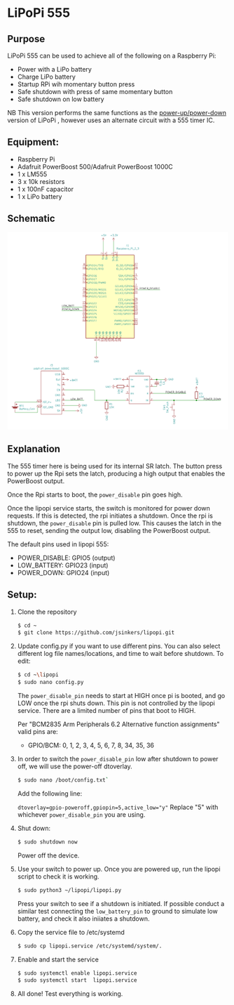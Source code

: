 LiPoPi 555
=======

## Purpose
LiPoPi 555 can be used to achieve all of the following on a Raspberry Pi:
* Power with a LiPo battery
* Charge LiPo battery
* Startup RPi wih momentary button press
* Safe shutdown with press of same momentary button
* Safe shutdown on low battery

NB This version performs the same functions as the [power-up/power-down](/README.power_up_power_down.md) version of LiPoPi , however uses an alternate circuit with a 555 timer IC.  

## Equipment:
* Raspberry Pi
* Adafruit PowerBoost 500/Adafruit PowerBoost 1000C
* 1 x LM555
* 3 x 10k resistors
* 1 x 100nF capacitor
* 1 x LiPo battery

## Schematic
![schematic](./pictures/lipopi_555.png)

## Explanation
The 555 timer here is being used for its internal SR latch.  The button press to power up the Rpi sets the latch, producing a high output that enables the PowerBoost output.  

Once the Rpi starts to boot, the `power_disable` pin goes high.

Once the lipopi service starts, the switch is monitored for power down requests.  If this is detected, the rpi initiates a shutdown.  Once the rpi is shutdown, the `power_disable` pin is pulled low.  This causes the latch in the 555 to reset, sending the output low, disabling the PowerBoost output. 

The default pins used in lipopi 555:
* POWER_DISABLE: GPIO5 (output)
* LOW_BATTERY: GPIO23 (input)
* POWER_DOWN: GPIO24 (input)

## Setup:

1. Clone the repository
    ```bash
    $ cd ~
    $ git clone https://github.com/jsinkers/lipopi.git
    ```
    
2. Update config.py if you want to use different pins.  You can also select different log file names/locations, and time to wait before shutdown.  To edit:
    ```bash
    $ cd ~\lipopi
    $ sudo nano config.py
    ```
    The `power_disable_pin` needs to start at HIGH once pi is booted, and go LOW once the rpi shuts down.  This pin is not controlled by the lipopi service.  There are a limited number of pins that boot to HIGH.  

    Per "BCM2835 Arm Peripherals 6.2 Alternative function assignments" valid pins are:
    * GPIO/BCM: 0, 1, 2, 3, 4, 5, 6, 7, 8, 34, 35, 36
    
3.  In order to switch the `power_disable_pin` low after shutdown to power off, we will use the power-off dtoverlay.
    ```bash
    $ sudo nano /boot/config.txt`
    ```    
    Add the following line:
    
    `dtoverlay=gpio-poweroff,gpiopin=5,active_low="y"`
    Replace "5" with whichever `power_disable_pin` you are using.

4. Shut down:
    ```bash
    $ sudo shutdown now
    ```
    Power off the device. 
5. Use your switch to power up.  Once you are powered up, run the lipopi script to check it is working. 
    ```bash
    $ sudo python3 ~/lipopi/lipopi.py
    ```
    Press your switch to see if a shutdown is initiated.  If possible conduct a similar test connecting the `low_battery_pin` to ground to simulate low battery, and check it also iniiates a shutdown.

6. Copy the service file to /etc/systemd
    ```bash
    $ sudo cp lipopi.service /etc/systemd/system/.
    ```
7. Enable and start the service

    ```bash
    $ sudo systemctl enable lipopi.service
    $ sudo systemctl start  lipopi.service
    ```   
8. All done! Test everything is working. 

